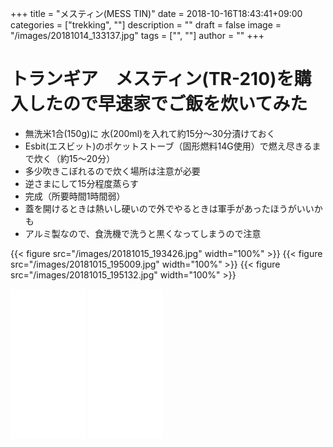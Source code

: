﻿+++
title = "メスティン(MESS TIN)"
date = 2018-10-16T18:43:41+09:00
categories = ["trekking", ""]
description = ""
draft = false
image = "/images/20181014_133137.jpg"
tags = ["", ""]
author = ""
+++



# トランギア　メスティン(TR-210)を購入したので早速家でご飯を炊いてみた

- 無洗米1合(150g)に 水(200ml)を入れて約15分～30分漬けておく
- Esbit(エスビット)のポケットストーブ（固形燃料14G使用）で燃え尽きるまで炊く（約15～20分）
- 多少吹きこぼれるので炊く場所は注意が必要
- 逆さまにして15分程度蒸らす
- 完成（所要時間1時間弱）
- 蓋を開けるときは熱いし硬いので外でやるときは軍手があったほうがいいかも
- アルミ製なので、食洗機で洗うと黒くなってしまうので注意

{{< figure src="/images/20181015_193426.jpg" width="100%" >}}
{{< figure src="/images/20181015_195009.jpg" width="100%" >}}
{{< figure src="/images/20181015_195132.jpg" width="100%" >}}



<iframe style="width:120px;height:240px;" marginwidth="0" marginheight="0" scrolling="no" frameborder="0" src="//rcm-fe.amazon-adsystem.com/e/cm?lt1=_blank&bc1=000000&IS2=1&bg1=FFFFFF&fc1=000000&lc1=0000FF&t=yokochi-22&language=ja_JP&o=9&p=8&l=as4&m=amazon&f=ifr&ref=as_ss_li_til&asins=B088D57W66&linkId=73560484d23a5e5a8137908f887058d7"></iframe>

<iframe style="width:120px;height:240px;" marginwidth="0" marginheight="0" scrolling="no" frameborder="0" src="//rcm-fe.amazon-adsystem.com/e/cm?lt1=_blank&bc1=000000&IS2=1&bg1=FFFFFF&fc1=000000&lc1=0000FF&t=yokochi-22&o=9&p=8&l=as4&m=amazon&f=ifr&ref=as_ss_li_til&asins=B000AQXWDG&linkId=5b7fccb8b2fca6d78b3a445edc5dd5d4"></iframe>

